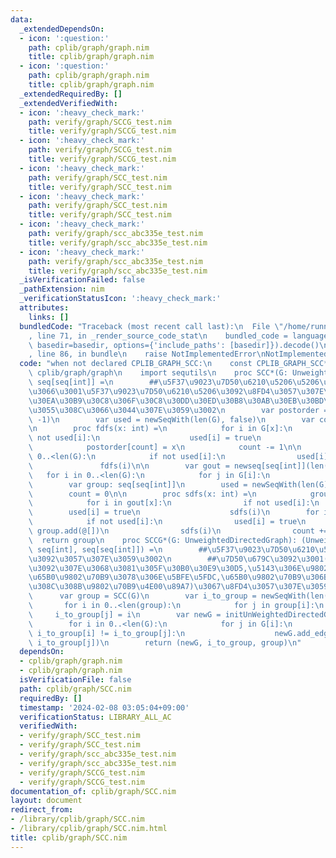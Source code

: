 ```yaml
---
data:
  _extendedDependsOn:
  - icon: ':question:'
    path: cplib/graph/graph.nim
    title: cplib/graph/graph.nim
  - icon: ':question:'
    path: cplib/graph/graph.nim
    title: cplib/graph/graph.nim
  _extendedRequiredBy: []
  _extendedVerifiedWith:
  - icon: ':heavy_check_mark:'
    path: verify/graph/SCCG_test.nim
    title: verify/graph/SCCG_test.nim
  - icon: ':heavy_check_mark:'
    path: verify/graph/SCCG_test.nim
    title: verify/graph/SCCG_test.nim
  - icon: ':heavy_check_mark:'
    path: verify/graph/SCC_test.nim
    title: verify/graph/SCC_test.nim
  - icon: ':heavy_check_mark:'
    path: verify/graph/SCC_test.nim
    title: verify/graph/SCC_test.nim
  - icon: ':heavy_check_mark:'
    path: verify/graph/scc_abc335e_test.nim
    title: verify/graph/scc_abc335e_test.nim
  - icon: ':heavy_check_mark:'
    path: verify/graph/scc_abc335e_test.nim
    title: verify/graph/scc_abc335e_test.nim
  _isVerificationFailed: false
  _pathExtension: nim
  _verificationStatusIcon: ':heavy_check_mark:'
  attributes:
    links: []
  bundledCode: "Traceback (most recent call last):\n  File \"/home/runner/.local/lib/python3.10/site-packages/onlinejudge_verify/documentation/build.py\"\
    , line 71, in _render_source_code_stat\n    bundled_code = language.bundle(stat.path,\
    \ basedir=basedir, options={'include_paths': [basedir]}).decode()\n  File \"/home/runner/.local/lib/python3.10/site-packages/onlinejudge_verify/languages/nim.py\"\
    , line 86, in bundle\n    raise NotImplementedError\nNotImplementedError\n"
  code: "when not declared CPLIB_GRAPH_SCC:\n    const CPLIB_GRAPH_SCC* = 1\n    import\
    \ cplib/graph/graph\n    import sequtils\n    proc SCC*(G: UnweightedDirectedGraph):\
    \ seq[seq[int]] =\n        ##\u5F37\u9023\u7D50\u6210\u5206\u5206\u89E3\u3092\u3057\
    \u3066\u3001\u5F37\u9023\u7D50\u6210\u5206\u3092\u8FD4\u3057\u307E\u3059\u3002\
    \u30EA\u30B9\u30C8\u306F\u30C8\u30DD\u30ED\u30B8\u30AB\u30EB\u30BD\u30FC\u30C8\
    \u3055\u308C\u3066\u3044\u307E\u3059\u3002\n        var postorder = newseqwith(len(G),\
    \ -1)\n        var used = newSeqWith(len(G), false)\n        var count = len(G)-1\n\
    \n        proc fdfs(x: int) =\n            for i in G[x]:\n                if\
    \ not used[i]:\n                    used[i] = true\n                    fdfs(i)\n\
    \            postorder[count] = x\n            count -= 1\n\n        for i in\
    \ 0..<len(G):\n            if not used[i]:\n                used[i] = true\n \
    \               fdfs(i)\n\n        var gout = newseq[seq[int]](len(G))\n     \
    \   for i in 0..<len(G):\n            for j in G[i]:\n                gout[j].add(i)\n\
    \        var group: seq[seq[int]]\n        used = newSeqWith(len(G), false)\n\
    \        count = 0\n\n        proc sdfs(x: int) =\n            group[count].add(x)\n\
    \            for i in gout[x]:\n                if not used[i]:\n            \
    \        used[i] = true\n                    sdfs(i)\n        for i in postorder:\n\
    \            if not used[i]:\n                used[i] = true\n               \
    \ group.add(@[])\n                sdfs(i)\n                count += 1\n      \
    \  return group\n    proc SCCG*(G: UnweightedDirectedGraph): (UnweightedDirectedGraph,\
    \ seq[int], seq[seq[int]]) =\n        ##\u5F37\u9023\u7D50\u6210\u5206\u5206\u89E3\
    \u3092\u3057\u307E\u3059\u3002\n        ##\u7D50\u679C\u3092\u3001(\u9802\u70B9\
    \u3092\u307E\u3068\u3081\u305F\u30B0\u30E9\u30D5,\u5143\u306E\u9802\u70B9\u2192\
    \u65B0\u9802\u70B9\u3078\u306E\u5BFE\u5FDC,\u65B0\u9802\u70B9\u306B\u542B\u307E\
    \u308C\u308B\u9802\u70B9\u4E00\u89A7)\u3067\u8FD4\u3057\u307E\u3059\u3002\n  \
    \      var group = SCC(G)\n        var i_to_group = newSeqWith(len(G), -1)\n \
    \       for i in 0..<len(group):\n            for j in group[i]:\n           \
    \     i_to_group[j] = i\n        var newG = initUnWeightedDirectedGraph(len(group))\n\
    \        for i in 0..<len(G):\n            for j in G[i]:\n                if\
    \ i_to_group[i] != i_to_group[j]:\n                    newG.add_edge(i_to_group[i],\
    \ i_to_group[j])\n        return (newG, i_to_group, group)\n"
  dependsOn:
  - cplib/graph/graph.nim
  - cplib/graph/graph.nim
  isVerificationFile: false
  path: cplib/graph/SCC.nim
  requiredBy: []
  timestamp: '2024-02-08 03:05:04+09:00'
  verificationStatus: LIBRARY_ALL_AC
  verifiedWith:
  - verify/graph/SCC_test.nim
  - verify/graph/SCC_test.nim
  - verify/graph/scc_abc335e_test.nim
  - verify/graph/scc_abc335e_test.nim
  - verify/graph/SCCG_test.nim
  - verify/graph/SCCG_test.nim
documentation_of: cplib/graph/SCC.nim
layout: document
redirect_from:
- /library/cplib/graph/SCC.nim
- /library/cplib/graph/SCC.nim.html
title: cplib/graph/SCC.nim
---
```

